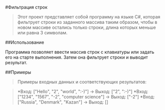 #Фильтрация строк


>Этот проект представляет собой программу на языке C#, которая фильтрует строки из заданного массива таким образом, чтобы в новом массиве остались только строки, длина которых меньше или равна 3 символам.

##Использование


Программа позволяет ввести массив строк с клавиатуры или задать его на старте выполнения. Затем она фильтрует строки и выводит результат.

##Примеры


>Примеры входных данных и соответствующих результатов:

>*Вход: ["Hello", "2", "world", ":-)"] → Выход: ["2", ":-)"]
>*Вход: ["1234", "1567", "-2", "computer science"] → Выход: ["-2"]
>*Вход: ["Russia", "Denmark", "Kazan"] → Выход: []
 
